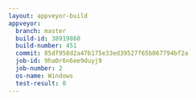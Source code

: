 ```yaml
---
layout: appveyor-build
appveyor:
  branch: master
  build-id: 38919860
  build-number: 451
  commit: 85df958d2a47b175e33ed39527f65b867794bf2a
  job-id: 9ha0r6n6ee9duyj9
  job-number: 2
  os-name: Windows
  test-result: 0
---
```

